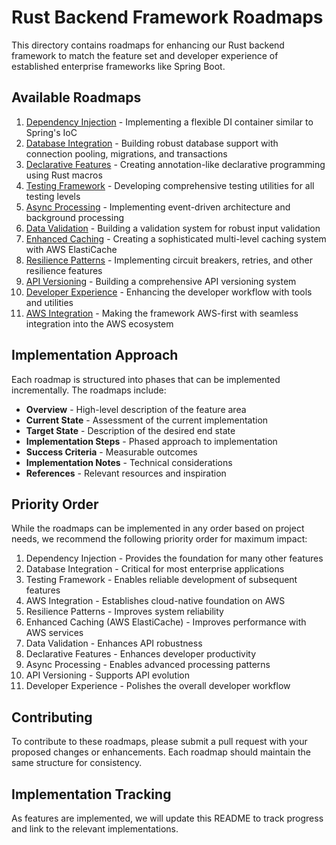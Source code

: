 # Rust Backend Framework Roadmaps

This directory contains roadmaps for enhancing our Rust backend framework to match the feature set and developer experience of established enterprise frameworks like Spring Boot.

## Available Roadmaps

1. [Dependency Injection](01-dependency-injection.md) - Implementing a flexible DI container similar to Spring's IoC
2. [Database Integration](02-database-integration.md) - Building robust database support with connection pooling, migrations, and transactions
3. [Declarative Features](03-declarative-features.md) - Creating annotation-like declarative programming using Rust macros
4. [Testing Framework](04-testing-framework.md) - Developing comprehensive testing utilities for all testing levels
5. [Async Processing](05-async-processing.md) - Implementing event-driven architecture and background processing
6. [Data Validation](06-data-validation.md) - Building a validation system for robust input validation
7. [Enhanced Caching](07-enhanced-caching.md) - Creating a sophisticated multi-level caching system with AWS ElastiCache
8. [Resilience Patterns](08-resilience-patterns.md) - Implementing circuit breakers, retries, and other resilience features
9. [API Versioning](09-api-versioning.md) - Building a comprehensive API versioning system
10. [Developer Experience](10-developer-experience.md) - Enhancing the developer workflow with tools and utilities
11. [AWS Integration](11-aws-integration.md) - Making the framework AWS-first with seamless integration into the AWS ecosystem

## Implementation Approach

Each roadmap is structured into phases that can be implemented incrementally. The roadmaps include:

- **Overview** - High-level description of the feature area
- **Current State** - Assessment of the current implementation
- **Target State** - Description of the desired end state
- **Implementation Steps** - Phased approach to implementation
- **Success Criteria** - Measurable outcomes
- **Implementation Notes** - Technical considerations
- **References** - Relevant resources and inspiration

## Priority Order

While the roadmaps can be implemented in any order based on project needs, we recommend the following priority order for maximum impact:

1. Dependency Injection - Provides the foundation for many other features
2. Database Integration - Critical for most enterprise applications
3. Testing Framework - Enables reliable development of subsequent features
4. AWS Integration - Establishes cloud-native foundation on AWS
5. Resilience Patterns - Improves system reliability
6. Enhanced Caching (AWS ElastiCache) - Improves performance with AWS services
7. Data Validation - Enhances API robustness
8. Declarative Features - Enhances developer productivity
9. Async Processing - Enables advanced processing patterns
10. API Versioning - Supports API evolution
11. Developer Experience - Polishes the overall developer workflow

## Contributing

To contribute to these roadmaps, please submit a pull request with your proposed changes or enhancements. Each roadmap should maintain the same structure for consistency.

## Implementation Tracking

As features are implemented, we will update this README to track progress and link to the relevant implementations. 